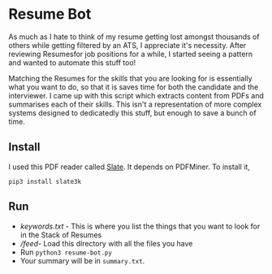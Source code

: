 # Resume Bot
As much as I hate to think of my resume getting lost amongst thousands of others while getting filtered by an ATS, I appreciate it's necessity. After reviewing Resumesfor job positions for a while, I started seeing a pattern and wanted to automate this stuff too!

Matching the Resumes for the skills that you are looking for is essentially what you want to do, so that it is saves time for both the candidate and the interviewer. I came up with this script which extracts content from PDFs and summarises each of their skills. This isn't a representation of more complex systems designed to dedicatedly this stuff, but enough to save a bunch of time.

## Install
I used this PDF reader called [Slate]([https://github.com/timClicks/slate](https://github.com/timClicks/slate)). It depends on PDFMiner. To install it,
```
pip3 install slate3k
```

## Run
- *keywords.txt* - This is where you list the things that you want to look for in the Stack of Resumes
- */feed*- Load this directory with all the files you have
- Run `python3 resume-bot.py`
- Your summary will be in `summary.txt`.


